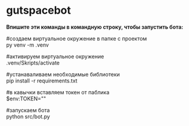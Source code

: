 # gutspacebot

**Впишите эти команды в командную строку, чтобы запустить бота:**

#создаем виртуальное окружение в папке с проектом<br>
py venv -m .venv<br>

#активируем виртуальное окружение<br>
.venv/Skripts/activate<br>

#устанаваливаем необходимые библиотеки<br>
pip install -r requirements.txt<br>

#в кавычки вставляем токен от паблика<br>
$env:TOKEN=""<br>

#запускаем бота<br>
python src/bot.py                     
